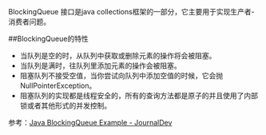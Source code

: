 BlockingQueue 接口是java collections框架的一部分，它主要用于实现生产者-消费者问题。

##BlockingQueue的特性
* 当队列是空的时，从队列中获取或删除元素的操作将会被阻塞。
* 当队列是满时，往队列里添加元素的操作会被阻塞。
* 阻塞队列不接受空值，当你尝试向队列中添加空值的时候，它会抛NullPointerException。
* 阻塞队列的实现都是线程安全的，所有的查询方法都是原子的并且使用了内部锁或者其他形式的并发控制。

参考：[Java BlockingQueue Example - JournalDev](http://www.journaldev.com/1034/java-blockingqueue-example) 
